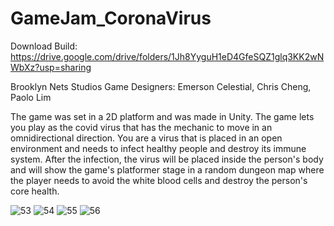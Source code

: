 # GameJam_CoronaVirus

Download Build: https://drive.google.com/drive/folders/1Jh8YyguH1eD4GfeSQZ1glq3KK2wNWbXz?usp=sharing

Brooklyn Nets Studios Game Designers: Emerson Celestial, Chris Cheng, Paolo Lim

The game was set in a 2D platform and was made in Unity. The game lets you play as the covid virus that has the mechanic to move in an omnidirectional direction. You are a virus that is placed in an open environment and needs to infect healthy people and destroy its immune system. After the infection, the virus will be placed inside the person's body and will show the game's platformer stage in a random dungeon map where the player needs to avoid the white blood cells and destroy the person's core health.

![53](https://user-images.githubusercontent.com/80930588/177792891-be94b814-da1d-47f0-ae6f-16261a21753d.png)
![54](https://user-images.githubusercontent.com/80930588/177792899-e6ad4281-8c03-401c-9bd3-fa5ba027af34.png)
![55](https://user-images.githubusercontent.com/80930588/177792905-c3ba12d4-1022-4020-8670-e627dba6716a.png)
![56](https://user-images.githubusercontent.com/80930588/177792911-c1105f5c-8680-458a-8e35-fb3fc76a1869.png)
